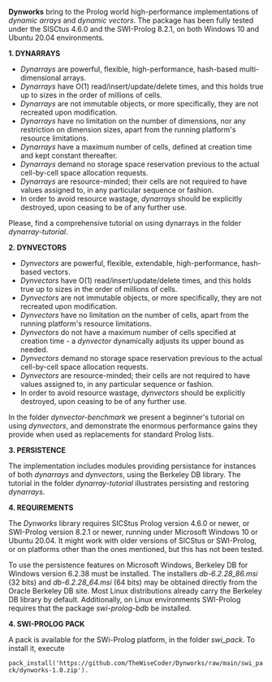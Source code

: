 **Dynworks** bring to the Prolog world high-performance implementations of *dynamic arrays* and *dynamic vectors*. The package has been fully tested under the SISCtus 4.6.0 and the SWI-Prolog 8.2.1, on both Windows 10 and Ubuntu 20.04 environments.

**1. DYNARRAYS**  

* *Dynarrays* are powerful, flexible, high-performance, hash-based multi-dimensional arrays.
* *Dynarrays* have O(1) read/insert/update/delete times, and this holds true up to sizes in the order of millions of cells.
* *Dynarrays* are not immutable objects, or more specifically, they are not recreated upon modification.
* *Dynarrays* have no limitation on the number of dimensions, nor any restriction on dimension sizes, apart from the running platform's resource limitations.
* *Dynarrays* have a maximum number of cells, defined at creation time and kept constant thereafter.
* *Dynarrays* demand no storage space reservation previous to the actual cell-by-cell space allocation requests.
* *Dynarrays* are resource-minded; their cells are not required to have values assigned to, in any particular sequence or fashion.
* In order to avoid resource wastage, *dynarrays* should be explicitly destroyed, upon ceasing to be of any further use.

Please, find a comprehensive tutorial on using dynarrays in the folder *dynarray-tutorial*.

**2. DYNVECTORS**  

* *Dynvectors* are powerful, flexible, extendable, high-performance, hash-based vectors.
* *Dynvectors* have O(1) read/insert/update/delete times, and this holds true up to sizes in the order of millions of cells.
* *Dynvectors* are not immutable objects, or more specifically, they are not recreated upon modification.
* *Dynvectors* have no limitation on the number of cells, apart from the running platform's resource limitations.
* *Dynvectors* do not have a maximum number of cells specified at creation time - a *dynvector* dynamically adjusts its upper bound as needed.
* *Dynvectors* demand no storage space reservation previous to the actual cell-by-cell space allocation requests.
* *Dynvectors* are resource-minded; their cells are not required to have values assigned to, in any particular sequence or fashion.
* In order to avoid resource wastage, *dynvectors* should be explicitly destroyed, upon ceasing to be of any further use.

In the folder *dynvector-benchmark* we present a beginner's tutorial on using *dynvectors*, and demonstrate the enormous performance gains they provide when used as replacements for standard Prolog lists.

**3. PERSISTENCE**  

The implementation includes modules providing persistance for instances of both *dynarrays* and *dynvectors*, using the Berkeley DB library. The tutorial in the folder *dynarray-tutorial* illustrates persisting and restoring *dynarrays*.

**4. REQUIREMENTS**  

The *Dynworks* library requires SICStus Prolog version 4.6.0 or newer, or SWI-Prolog version 8.2.1 or newer, running under Microsoft Windows 10 or Ubuntu 20.04. It might work with older versions of SICStus or SWI-Prolog, or on platforms other than the ones mentioned, but this has not been tested.

To use the persistence features on Microsoft Windows, Berkeley DB for Windows version 6.2.38 must be installed. The installers *db-6.2.28_86.msi* (32 bits) and *db-6.2.28_64.msi* (64 bits) may be obtained directly from the Oracle Berkeley DB site. Most Linux distributions already carry the Berkeley DB library by default. Additionally, on Linux environments SWI-Prolog requires that the package *swi-prolog-bdb* be installed.

**4. SWI-PROLOG PACK**

A pack is available for the SWi-Prolog platform, in the folder *swi_pack*. To install it, execute

`pack_install('https://github.com/TheWiseCoder/Dynworks/raw/main/swi_pack/dynworks-1.0.zip').`  
